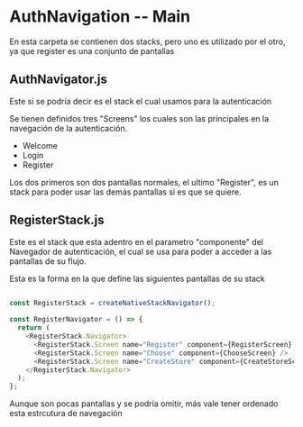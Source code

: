 
# AuthNavigation -- Main

En esta carpeta se contienen dos stacks, pero uno es utilizado por el otro, ya que register es una conjunto de pantallas

## AuthNavigator.js

Este si se podría decir es el stack el cual usamos para la autenticación

Se tienen definidos tres "Screens" los cuales son las principales en la navegación de la autenticación.
- Welcome
- Login
- Register

Los dos primeros son dos pantallas normales, el ultimo "Register", es un stack para poder usar las demás pantallas si es que se quiere.

## RegisterStack.js

Este es el stack que esta adentro en el parametro "componente" del Navegador de autenticación, el cual se usa para poder a acceder a las pantallas de su flujo.

Esta es la forma en la que define las siguientes pantallas de su stack

```javascript
    
const RegisterStack = createNativeStackNavigator();

const RegisterNavigator = () => {
  return (
    <RegisterStack.Navigator>
      <RegisterStack.Screen name="Register" component={RegisterScreen} />
      <RegisterStack.Screen name="Choose" component={ChooseScreen} />
      <RegisterStack.Screen name="CreateStore" component={CreateStoreScreen} />
    </RegisterStack.Navigator>
  );
};

```

Aunque son pocas pantallas y se podría omitir, más vale tener ordenado esta estrcutura de navegación